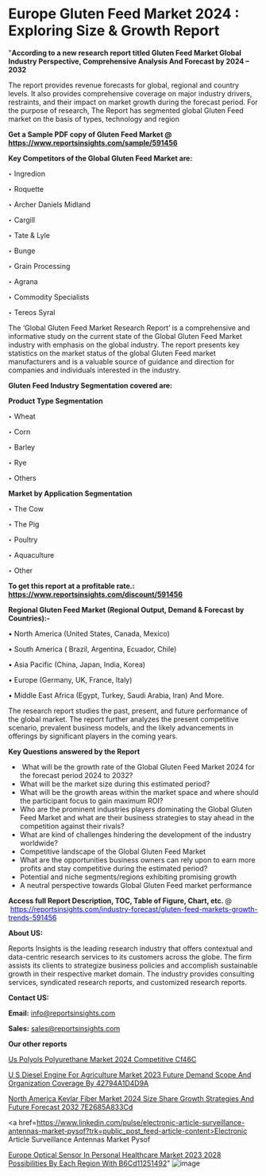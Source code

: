 # Europe Gluten Feed Market 2024 : Exploring Size & Growth Report

 "<strong>According to a new research report titled Gluten Feed Market Global Industry Perspective, Comprehensive Analysis And Forecast by 2024 – 2032</strong>

The report provides revenue forecasts for global, regional and country levels. It also provides comprehensive coverage on major industry drivers, restraints, and their impact on market growth during the forecast period. For the purpose of research, The Report has segmented global Gluten Feed market on the basis of types, technology and region

<strong>Get a Sample PDF copy of Gluten Feed Market </strong><strong>@<a href=https://www.reportsinsights.com/sample/591456 style=color:#0000ff;> https://www.reportsinsights.com/sample/591456</a></strong></font>

<strong>Key Competitors of the Global Gluten Feed Market are:</strong>

‣ Ingredion

‣ Roquette

‣ Archer Daniels Midland

‣ Cargill

‣ Tate & Lyle

‣ Bunge

‣ Grain Processing

‣ Agrana

‣ Commodity Specialists

‣ Tereos Syral

The ‘Global Gluten Feed Market Research Report’ is a comprehensive and informative study on the current state of the Global Gluten Feed Market industry with emphasis on the global industry. The report presents key statistics on the market status of the global Gluten Feed market manufacturers and is a valuable source of guidance and direction for companies and individuals interested in the industry.

<strong>Gluten Feed Industry Segmentation covered are:</strong>

<strong>Product Type Segmentation</strong>

‣    Wheat

‣ Corn

‣ Barley

‣ Rye

‣ Others

<strong>Market by Application Segmentation</strong>

‣   The Cow

‣ The Pig

‣ Poultry

‣ Aquaculture

‣ Other

<strong>To get this report at a profitable rate.: <a href=https://www.reportsinsights.com/discount/591456 style=color:#0000ff;>https://www.reportsinsights.com/discount/591456</a></strong></font>

<strong>Regional Gluten Feed Market (Regional Output, Demand &amp; Forecast by Countries):-</strong>

• North America (United States, Canada, Mexico)

• South America ( Brazil, Argentina, Ecuador, Chile)

• Asia Pacific (China, Japan, India, Korea)

• Europe (Germany, UK, France, Italy)

• Middle East Africa (Egypt, Turkey, Saudi Arabia, Iran) And More.

The research report studies the past, present, and future performance of the global market. The report further analyzes the present competitive scenario, prevalent business models, and the likely advancements in offerings by significant players in the coming years.

<strong>Key Questions answered by the Report</strong>
<ul>
  <li> What will be the growth rate of the Global Gluten Feed Market 2024 for the forecast period 2024 to 2032?</li>
  <li>What will be the market size during this estimated period?</li>
  <li>What will be the growth areas within the market space and where should the participant focus to gain maximum ROI?</li>
  <li>Who are the prominent industries players dominating the Global Gluten Feed Market and what are their business strategies to stay ahead in the competition against their rivals?</li>
  <li>What are kind of challenges hindering the development of the industry worldwide?</li>
  <li>Competitive landscape of the Global Gluten Feed Market</li>
  <li>What are the opportunities business owners can rely upon to earn more profits and stay competitive during the estimated period?</li>
  <li>Potential and niche segments/regions exhibiting promising growth</li>
  <li>A neutral perspective towards Global Gluten Feed market performance</li>
</ul>
<strong>Access full Report Description, TOC, Table of Figure, Chart, etc. </strong>@  <a href=https://reportsinsights.com/industry-forecast/gluten-feed-markets-growth-trends-591456 style=color:#0000ff;>https://reportsinsights.com/industry-forecast/gluten-feed-markets-growth-trends-591456</a></font>

<strong><strong>About US</strong>:</strong>

Reports Insights is the leading research industry that offers contextual and data-centric research services to its customers across the globe. The firm assists its clients to strategize business policies and accomplish sustainable growth in their respective market domain. The industry provides consulting services, syndicated research reports, and customized research reports.

<strong>Contact US:</strong>

<p class=""""><b>Email:</b> <a href=mailto:info@reportsinsights.com>info@reportsinsights.com</a></p>
<p class=""""><b>Sales:</b> <a href=mailto:sales@reportsinsights.com>sales@reportsinsights.com</a></p>

<strong>Our other reports</strong>

<a href=https://www.linkedin.com/pulse/us-polyols-polyurethane-market-2024-competitive-cf46c/>Us Polyols Polyurethane Market 2024 Competitive Cf46C</a>

<a href=https://medium.com/@aaradhyashinde84758/u-s-diesel-engine-for-agriculture-market-2023-future-demand-scope-and-organization-coverage-by-42794a1d4d9a>U S Diesel Engine For Agriculture Market 2023 Future Demand Scope And Organization Coverage By 42794A1D4D9A</a>

<a href=https://medium.com/@anuradhapatil5375484/north-america-kevlar-fiber-market-2024-size-share-growth-strategies-and-future-forecast-2032-7e2685a833cd>North America Kevlar Fiber Market 2024 Size Share Growth Strategies And Future Forecast 2032 7E2685A833Cd</a>

<a href=https://www.linkedin.com/pulse/electronic-article-surveillance-antennas-market-pysof?trk=public_post_feed-article-content>Electronic Article Surveillance Antennas Market Pysof</a>

<a href=https://medium.com/@nadeemkazi654/europe-optical-sensor-in-personal-healthcare-market-2023-2028-possibilities-by-each-region-with-b6cd11251492>Europe Optical Sensor In Personal Healthcare Market 2023 2028 Possibilities By Each Region With B6Cd11251492</a>"
![image](https://github.com/daminid12/RImarketresearch/assets/158430485/b8ebe032-917d-4833-a0a2-4305ead5ef0c)
